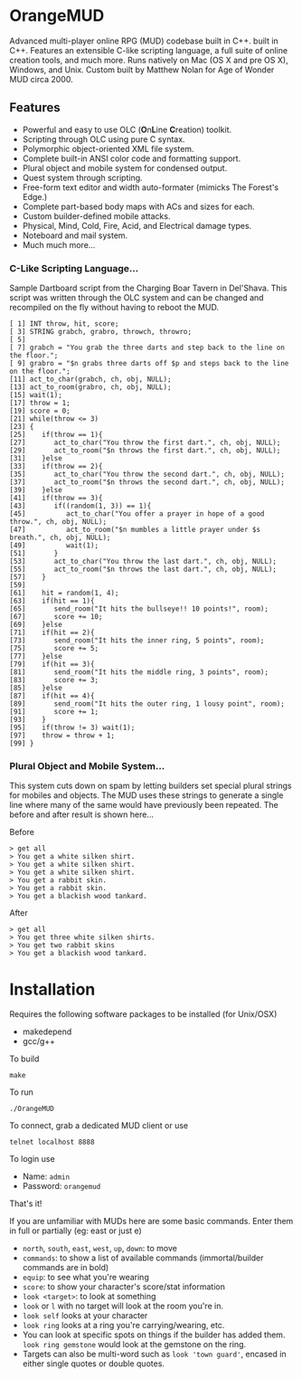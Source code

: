 # OrangeMUD
Advanced multi-player online RPG (MUD) codebase built in C++. built in C++. Features an extensible C-like scripting language, a full suite of online creation tools, and much more. Runs natively on Mac (OS X and pre OS X), Windows, and Unix. Custom built by Matthew Nolan for Age of Wonder MUD circa 2000.

## Features 

* Powerful and easy to use OLC (**O**n**L**ine **C**reation) toolkit.
* Scripting through OLC using pure C syntax.
* Polymorphic object-oriented XML file system.
* Complete built-in ANSI color code and formatting support.
* Plural object and mobile system for condensed output.
* Quest system through scripting.
* Free-form text editor and width auto-formater (mimicks The Forest's Edge.)
* Complete part-based body maps with ACs and sizes for each.
* Custom builder-defined mobile attacks.
* Physical, Mind, Cold, Fire, Acid, and Electrical damage types.
* Noteboard and mail system.
* Much much more...


### C-Like Scripting Language...
Sample Dartboard script from the Charging Boar Tavern in Del'Shava. This script was written through the OLC system and can be changed and recompiled on the fly without having to reboot the MUD.

```
[ 1] INT throw, hit, score;
[ 3] STRING grabch, grabro, throwch, throwro;
[ 5] 
[ 7] grabch = "You grab the three darts and step back to the line on the floor.";
[ 9] grabro = "$n grabs three darts off $p and steps back to the line on the floor.";
[11] act_to_char(grabch, ch, obj, NULL);
[13] act_to_room(grabro, ch, obj, NULL);
[15] wait(1);
[17] throw = 1;
[19] score = 0;
[21] while(throw <= 3)
[23] {
[25]    if(throw == 1){
[27]       act_to_char("You throw the first dart.", ch, obj, NULL);
[29]       act_to_room("$n throws the first dart.", ch, obj, NULL);
[31]    }else
[33]    if(throw == 2){
[35]       act_to_char("You throw the second dart.", ch, obj, NULL);
[37]       act_to_room("$n throws the second dart.", ch, obj, NULL);
[39]    }else
[41]    if(throw == 3){
[43]       if((random(1, 3)) == 1){
[45]          act_to_char("You offer a prayer in hope of a good throw.", ch, obj, NULL);
[47]          act_to_room("$n mumbles a little prayer under $s breath.", ch, obj, NULL);
[49]          wait(1);
[51]       }
[53]       act_to_char("You throw the last dart.", ch, obj, NULL);
[55]       act_to_room("$n throws the last dart.", ch, obj, NULL);
[57]    }
[59] 
[61]    hit = random(1, 4);
[63]    if(hit == 1){
[65]       send_room("It hits the bullseye!! 10 points!", room);
[67]       score += 10;
[69]    }else
[71]    if(hit == 2){
[73]       send_room("It hits the inner ring, 5 points", room);
[75]       score += 5;
[77]    }else
[79]    if(hit == 3){
[81]       send_room("It hits the middle ring, 3 points", room);
[83]       score += 3;
[85]    }else
[87]    if(hit == 4){
[89]       send_room("It hits the outer ring, 1 lousy point", room);
[91]       score += 1;
[93]    }
[95]    if(throw != 3) wait(1);
[97]    throw = throw + 1;
[99] }
```

### Plural Object and Mobile System...
This system cuts down on spam by letting builders set special plural strings for mobiles and objects. The MUD uses these strings to generate a single line where many of the same would have previously been repeated. The before and after result is shown here...

Before
```
> get all
> You get a white silken shirt.
> You get a white silken shirt.
> You get a white silken shirt.
> You get a rabbit skin.
> You get a rabbit skin.
> You get a blackish wood tankard.
```

After
```
> get all
> You get three white silken shirts.
> You get two rabbit skins
> You get a blackish wood tankard.
```

# Installation

Requires the following software packages to be installed (for Unix/OSX)
* makedepend
* gcc/g++

To build
```
make
```

To run
```
./OrangeMUD
```

To connect, grab a dedicated MUD client or use
```
telnet localhost 8888
```

To login use
* Name: `admin`
* Password: `orangemud`

That's it! 

If you are unfamiliar with MUDs here are some basic commands. Enter them in full or partially (eg: east or just e)
* `north`, `south`, `east`, `west`, `up`, `down`: to move
* `commands`: to show a list of available commands (immortal/builder commands are in bold)
* `equip`: to see what you're wearing
* `score`: to show your character's score/stat information
* `look <target>`: to look at something
 * `look` or `l` with no target will look at the room you're in.
 * `look self` looks at your character
 * `look ring` looks at a ring you're carrying/wearing, etc. 
  * You can look at specific spots on things if the builder has added them. `look ring gemstone` would look at the gemstone on the ring. 
* Targets can also be multi-word such as `look 'town guard'`, encased in either single quotes or double quotes.
